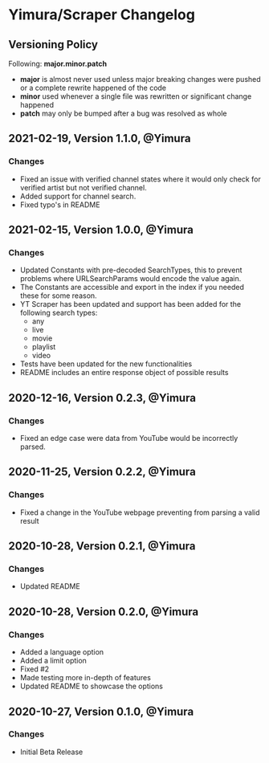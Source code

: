 # Yimura/Scraper Changelog

## Versioning Policy

Following:
**major.minor.patch**

* **major** is almost never used unless major breaking changes were pushed or a complete rewrite happened of the code
* **minor** used whenever a single file was rewritten or significant change happened
* **patch** may only be bumped after a bug was resolved as whole

## 2021-02-19, Version 1.1.0, @Yimura

### Changes

 * Fixed an issue with verified channel states where it would only check for verified artist but not verified channel.
 * Added support for channel search.
 * Fixed typo's in README

## 2021-02-15, Version 1.0.0, @Yimura

### Changes

 * Updated Constants with pre-decoded SearchTypes, this to prevent problems where URLSearchParams would encode the value again.
 * The Constants are accessible and export in the index if you needed these for some reason.
 * YT Scraper has been updated and support has been added for the following search types:
   * any
   * live
   * movie
   * playlist
   * video
 * Tests have been updated for the new functionalities
 * README includes an entire response object of possible results

## 2020-12-16, Version 0.2.3, @Yimura

### Changes

 * Fixed an edge case were data from YouTube would be incorrectly parsed.

## 2020-11-25, Version 0.2.2, @Yimura

### Changes

 * Fixed a change in the YouTube webpage preventing from parsing a valid result

## 2020-10-28, Version 0.2.1, @Yimura

### Changes

 * Updated README

## 2020-10-28, Version 0.2.0, @Yimura

### Changes

 * Added a language option
 * Added a limit option
 * Fixed #2
 * Made testing more in-depth of features
 * Updated README to showcase the options

## 2020-10-27, Version 0.1.0, @Yimura

### Changes

 * Initial Beta Release
